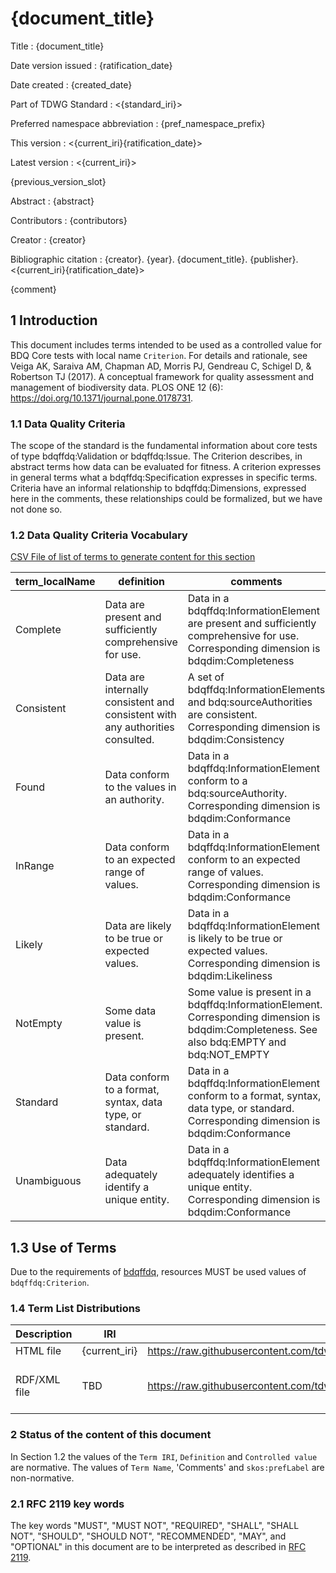 <!--- Template for header, values provided from yaml configuration --->
# {document_title}

Title
: {document_title}

Date version issued
: {ratification_date}

Date created
: {created_date}

Part of TDWG Standard
: <{standard_iri}>

Preferred namespace abbreviation
: {pref_namespace_prefix}

This version
: <{current_iri}{ratification_date}>

Latest version
: <{current_iri}>

{previous_version_slot}

Abstract
: {abstract}

Contributors
: {contributors}

Creator
: {creator}

Bibliographic citation
: {creator}. {year}. {document_title}. {publisher}. <{current_iri}{ratification_date}>

{comment}

## 1 Introduction
This document includes terms intended to be used as a controlled value for BDQ Core tests with local name `Criterion`.  For details and rationale, see Veiga AK, Saraiva AM, Chapman AD, Morris PJ, Gendreau C, Schigel D, & Robertson TJ (2017). A conceptual framework for quality assessment and management of biodiversity data. PLOS ONE 12 (6): https://doi.org/10.1371/journal.pone.0178731.

### 1.1 Data Quality Criteria

The scope of the standard is the fundamental information about core tests of type bdqffdq:Validation or bdqffdq:Issue. The Criterion describes, in abstract terms how data can be evaluated for fitness.  A criterion expresses in general terms what a bdqffdq:Specification expresses in specific terms.   Criteria have an informal relationship to bdqffdq:Dimensions, expressed here in the comments, these relationships could be formalized, but we have not done so.  

### 1.2 Data Quality Criteria Vocabulary

<!-- Generated table of terms goes here --->

[CSV File of list of terms to generate content for this section](../../vocabulary/bdqcrit_terms.csv "File from which to generate this section")

| term_localName | definition | comments |
| --------------------- | ----------- | ------------- |
| Complete | Data are present and sufficiently comprehensive for use. | Data in a bdqffdq:InformationElement are present and sufficiently comprehensive for use.  Corresponding dimension is bdqdim:Completeness |
| Consistent | Data are internally consistent and consistent with any authorities consulted.  | A set of bdqffdq:InformationElements and bdq:sourceAuthorities are consistent.   Corresponding dimension is bdqdim:Consistency |
| Found | Data conform to the values in an authority. | Data in a bdqffdq:InformationElement conform to a bdq:sourceAuthority.  Corresponding dimension is bdqdim:Conformance |
| InRange | Data conform to an expected range of values. | Data in a bdqffdq:InformationElement conform to an expected range of values.  Corresponding dimension is bdqdim:Conformance |
| Likely | Data are likely to be true or expected values. | Data in a bdqffdq:InformationElement is likely to be true or expected values.  Corresponding dimension is bdqdim:Likeliness |
| NotEmpty | Some data value is present. | Some value is present in a bdqffdq:InformationElement.  Corresponding dimension is bdqdim:Completeness.   See also bdq:EMPTY and bdq:NOT_EMPTY |
| Standard | Data conform to a format, syntax, data type, or standard. | Data in a bdqffdq:InformationElement conform to a format, syntax, data type, or standard.  Corresponding dimension is bdqdim:Conformance |
| Unambiguous | Data adequately identify a unique entity. | Data in a bdqffdq:InformationElement adequately identifies a unique entity.  Corresponding dimension is bdqdim:Conformance |

<!-- End generated table of terms --->

## 1.3 Use of Terms

Due to the requirements of [bdqffdq](https://rs.tdwg.org/bdqffdq/terms), resources MUST be used values of `bdqffdq:Criterion`.

### 1.4 Term List Distributions

| Description | IRI | Download URL | Note | 
| ----------- | --- | -----------  | ---- | 
| HTML file   | {current_iri} | https://raw.githubusercontent.com/tdwg/bdq/master/tg2/\_review/docs/list/{pref_namespace_prefix}/index.md | This file | 
| RDF/XML file | TBD | https://raw.githubusercontent.com/tdwg/bdq/master/tg2/\_review/dist/{pref_namespace_prefix}.xml | Example for submission, to be generated | 

### 2 Status of the content of this document

In Section 1.2 the values of the `Term IRI`, `Definition` and `Controlled value` are normative. The values of `Term Name`, 'Comments' and `skos:prefLabel` are non-normative. 

### 2.1 RFC 2119 key words
The key words "MUST", "MUST NOT", "REQUIRED", "SHALL", "SHALL NOT", "SHOULD", "SHOULD NOT", "RECOMMENDED", "MAY", and "OPTIONAL" in this document are to be interpreted as described in [RFC 2119](https://tools.ietf.org/html/rfc2119).


